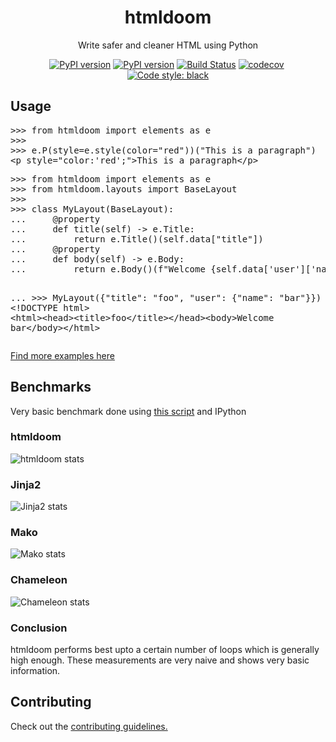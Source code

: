<div><h1 align="center">htmldoom</h1><p align="center">Write safer and cleaner HTML using Python</p><p align="center"><span><a href="https://pypi.org/project/htmldoom"><img src="https://img.shields.io/pypi/v/htmldoom.svg" alt="PyPI version" /></a></span>&nbsp;<span><a href="https://pypi.org/project/htmldoom"><img src="https://img.shields.io/pypi/pyversions/htmldoom.svg" alt="PyPI version" /></a></span>&nbsp;<span><a href="https://travis-ci.org/sayanarijit/htmldoom"><img src="https://travis-ci.org/sayanarijit/htmldoom.svg?branch=master" alt="Build Status" /></a></span>&nbsp;<span><a href="https://codecov.io/gh/sayanarijit/htmldoom"><img src="https://codecov.io/gh/sayanarijit/htmldoom/branch/master/graph/badge.svg" alt="codecov" /></a></span>&nbsp;<span><a href="https://github.com/python/black"><img src="https://img.shields.io/badge/code%20style-black-000000.svg" alt="Code style: black" /></a></span></p><p><h2>Usage</h2><p><pre>&gt;&gt;&gt; from htmldoom import elements as e
&gt;&gt;&gt; 
&gt;&gt;&gt; e.P(style=e.style(color=&quot;red&quot;))(&quot;This is a paragraph&quot;)
&lt;p style=&quot;color:&#x27;red&#x27;;&quot;&gt;This is a paragraph&lt;/p&gt;</pre></p><p><pre>&gt;&gt;&gt; from htmldoom import elements as e
&gt;&gt;&gt; from htmldoom.layouts import BaseLayout
&gt;&gt;&gt; 
&gt;&gt;&gt; class MyLayout(BaseLayout):
...     @property
...     def title(self) -&gt; e.Title:
...         return e.Title()(self.data[&quot;title&quot;])
...     @property
...     def body(self) -&gt; e.Body:
...         return e.Body()(f&quot;Welcome {self.data[&#x27;user&#x27;][&#x27;name&#x27;]}&quot;)

... 
&gt;&gt;&gt; MyLayout({&quot;title&quot;: &quot;foo&quot;, &quot;user&quot;: {&quot;name&quot;: &quot;bar&quot;}})
&lt;!DOCTYPE html&gt;
&lt;html&gt;&lt;head&gt;&lt;title&gt;foo&lt;/title&gt;&lt;/head&gt;&lt;body&gt;Welcome bar&lt;/body&gt;&lt;/html&gt;</pre></p><p><a href="https://github.com/sayanarijit/htmldoom/tree/master/examples">Find more examples here</a></p></p><p><h2>Benchmarks</h2><p>Very basic benchmark done using <a href="https://github.com/sayanarijit/htmldoom/blob/master/benchmark/general.py">this script</a> and IPython</p><p><h3>htmldoom</h3><img src="https://thepracticaldev.s3.amazonaws.com/i/6dmd4r7lgoqu9wrv4wr9.png" alt="htmldoom stats" /></p><p><h3>Jinja2</h3><img src="https://thepracticaldev.s3.amazonaws.com/i/hvvuvybfk5jved6trinr.png" alt="Jinja2 stats" /></p><p><h3>Mako</h3><img src="https://thepracticaldev.s3.amazonaws.com/i/xyzdag8221qzoohz1tx9.png" alt="Mako stats" /></p><p><h3>Chameleon</h3><img src="https://thepracticaldev.s3.amazonaws.com/i/0j49ln7pa62ivhqzkkuq.png" alt="Chameleon stats" /></p><h3>Conclusion</h3><p>htmldoom performs best upto a certain number of loops which is generally high enough. These measurements are very naive and shows very basic information.</p></p><p><h2>Contributing</h2><p>Check out the <a href="https://github.com/sayanarijit/htmldoom/tree/master/CONTRIBUTING.md"> contributing guidelines.</a></p></p></div>
